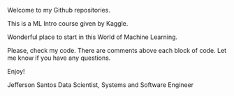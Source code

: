 Welcome to my Github repositories. 

This is a ML Intro course given by Kaggle. 

Wonderful place to start in this World of Machine Learning.

Please, check my code. There are comments above each block of code.
Let me know if you have any questions.

Enjoy!

Jefferson Santos
Data Scientist, Systems and Software Engineer